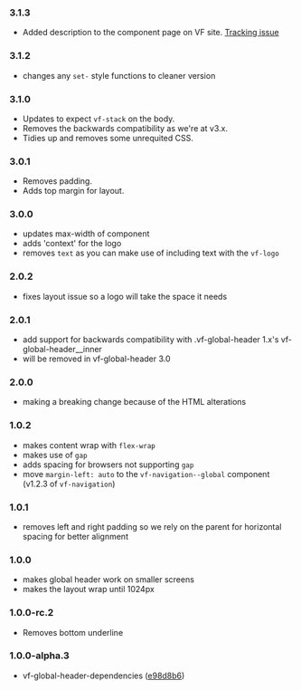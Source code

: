 ### 3.1.3

* Added description to the component page on VF site. [Tracking issue](https://github.com/visual-framework/vf-core/issues/1885)

### 3.1.2

* changes any `set-` style functions to cleaner version

### 3.1.0

* Updates to expect `vf-stack` on the body.
* Removes the backwards compatibility as we're at v3.x.
* Tidies up and removes some unrequited CSS.

### 3.0.1

* Removes padding.
* Adds top margin for layout.

### 3.0.0

* updates max-width of component
* adds 'context' for the logo
* removes `text` as you can make use of including text with the `vf-logo`

### 2.0.2

* fixes layout issue so a logo will take the space it needs

### 2.0.1

* add support for backwards compatibility with .vf-global-header 1.x's vf-global-header__inner
* will be removed in vf-global-header 3.0

### 2.0.0

* making a breaking change because of the HTML alterations

### 1.0.2

* makes content wrap with `flex-wrap`
* makes use of `gap`
* adds spacing for browsers not supporting `gap`
* move `margin-left: auto` to the `vf-navigation--global` component (v1.2.3 of `vf-navigation`)

### 1.0.1

* removes left and right padding so we rely on the parent for horizontal spacing for better alignment

### 1.0.0

* makes global header work on smaller screens
* makes the layout wrap until 1024px

### 1.0.0-rc.2

* Removes bottom underline

### 1.0.0-alpha.3

* vf-global-header-dependencies ([e98d8b6](https://github.com/visual-framework/vf-core/commit/e98d8b6))
